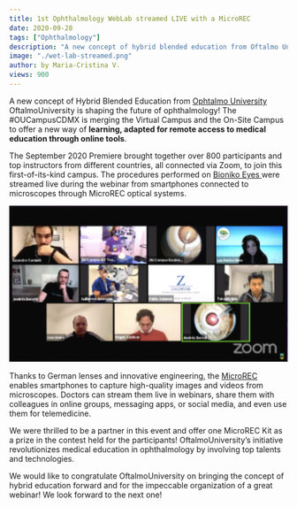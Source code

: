 ```yaml
---
title: 1st Ophthalmology WebLab streamed LIVE with a MicroREC
date: 2020-09-28
tags: ["Ophthalmology"]
description: "A new concept of hybrid blended education from Oftalmo University is shaping the future of ophthalmic technology Get to know how!"
image: "./wet-lab-streamed.png"
author: by Maria-Cristina V.
views: 900
---
```


A new concept of Hybrid Blended Education from <a href="https://oftalmouniversity.com/" target="t_blank">Ophtalmo University</a> OftalmoUniversity is shaping the future of ophthalmology! The #OUCampusCDMX is merging the Virtual Campus and the On-Site Campus to offer a new way of <b>learning, adapted for remote access to medical education through online tools</b>.

The September 2020 Premiere brought together over 800 participants and top instructors from different countries, all connected via Zoom, to join this first-of-its-kind campus. The procedures performed on <a href="https://www.bioniko.com/" target="t_black"> Bioniko Eyes </a> were streamed live during the webinar from smartphones connected to microscopes through MicroREC optical systems.

<img src="./webinar.png" alt="Webinar streamed by Oftalmo University and Bioniko with MicroREC"></img>

Thanks to German lenses and innovative engineering, the <a href="https://microrec.customsurgical.co/" target="t_blank">MicroREC</a> enables smartphones to capture high-quality images and videos from microscopes. Doctors can stream them live in webinars, share them with colleagues in online groups, messaging apps, or social media, and even use them for telemedicine.

We were thrilled to be a partner in this event and offer one MicroREC Kit as a prize in the contest held for the participants! OftalmoUniversity’s initiative revolutionizes medical education in ophthalmology by involving top talents and technologies.

We would like to congratulate OftalmoUniversity on bringing the concept of hybrid education forward and for the impeccable organization of a great webinar! We look forward to the next one!
